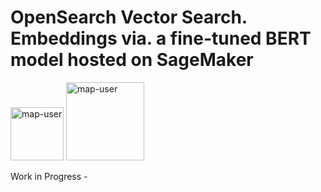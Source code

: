 # OpenSearch Vector Search. Embeddings via. a fine-tuned BERT model hosted on SageMaker

<img width="85" alt="map-user" src="https://img.shields.io/badge/views-074-green"> <img width="125" alt="map-user" src="https://img.shields.io/badge/unique visits-009-green">

Work in Progress -
